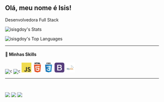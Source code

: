 ## Olá, meu nome é Isis!

<p>Desenvolvedora Full Stack</p>



![isisgdoy's Stats](https://github-readme-stats.vercel.app/api?username=isisgdoy&theme=tokyonight&show_icons=true&hide_border=false&count_private=true) 

![isisgdoy's Top Languages](https://github-readme-stats.vercel.app/api/top-langs/?username=isisgdoy&theme=tokyonight&show_icons=true&hide_border=false&layout=compact)

---

#### 🚀 Minhas Skills

<code><img height="32" src="https://cdn.jsdelivr.net/gh/devicons/devicon@latest/icons/csharp/csharp-original.svg" alt="c"/></code>
<code><img height="32" src="https://cdn.iconscout.com/icon/free/png-512/c-programming-569564.png" alt="c"/></code>
<code><img height="32" src="https://raw.githubusercontent.com/github/explore/80688e429a7d4ef2fca1e82350fe8e3517d3494d/topics/javascript/javascript.png" alt="Javascript"/></code>
<code><img height="32" src="https://raw.githubusercontent.com/github/explore/80688e429a7d4ef2fca1e82350fe8e3517d3494d/topics/html/html.png" alt="HTML5"/></code>
<code><img height="32" src="https://raw.githubusercontent.com/github/explore/80688e429a7d4ef2fca1e82350fe8e3517d3494d/topics/css/css.png" alt="CSS"/></code>
<code><img height="32" src="https://raw.githubusercontent.com/github/explore/80688e429a7d4ef2fca1e82350fe8e3517d3494d/topics/bootstrap/bootstrap.png" alt="Bootstrap"/></code>
<code><img height="32" src="https://raw.githubusercontent.com/github/explore/80688e429a7d4ef2fca1e82350fe8e3517d3494d/topics/mysql/mysql.png" alt="MySQL"/></code>


---
</br>

<div> 
  
  <a href="https://www.instagram.com/isis_godoy/" target="_blank"><img src="https://img.shields.io/badge/-Instagram-%23E4405F?style=for-the-badge&logo=instagram&logoColor=white" target="_blank"></a>
  <a href = "mailto:isisgodoi2@gmail.com"><img src="https://img.shields.io/badge/-Gmail-%23333?style=for-the-badge&logo=gmail&logoColor=white" target="_blank"></a>
  <a href="https://www.linkedin.com/in/isis-valeria-godoy-bueno-33b979230/" target="_blank"><img src="https://img.shields.io/badge/-LinkedIn-%230077B5?style=for-the-badge&logo=linkedin&logoColor=white" target="_blank"></a> 
   
</div>

<!---
isisgdoy/isisgdoy is a ✨ special ✨ repository because its `README.md` (this file) appears on your GitHub profile.
You can click the Preview link to take fha look at your changes.

CALCULADORA

using System.ComponentModel.Design;
using System.Security.Cryptography.X509Certificates;


// minhas classe é Program
// Metodo é o Menu
namespace Calculadora
{
    internal class Program
    {
        static void Main(string[] args)
        {
            Menu();
        }

        public static void Menu() 
        {
            Console.Clear();
            Console.WriteLine("Menu:");
            Console.WriteLine("1 - Somar");
            Console.WriteLine("2 - Subtrair");
            Console.WriteLine("3 - Dividir");
            Console.WriteLine("4 - Multiplicação"); 
            Console.WriteLine("5 - Resto da divisão");
            Console.WriteLine("6 - Potenciação");
            Console.WriteLine("0 - Sair"); 

            string opcao = Console.ReadLine();

            switch (opcao)
            {
                case "1":
                    Somar();
                    break;

                case "2":
                    Subtrair();
                    break;

                case "3":
                    Dividir();
                    break;

                case "4":
                    Multiplicacao();    
                    break;

                case "5":   
                    RestoDaDivisao();
                    break;

                case "6":   
                    CalcularPotenciacao();  
                    break;

                case "0":
                    break;

                default:
                    Menu();
                    break;

            }
                
        }

        
        public static void Somar()
        {
            double valor1, valor2;
            Console.WriteLine("Digite o primeiro valor:");
            valor1 = double.Parse(Console.ReadLine());
            Console.WriteLine("Digite o segundo valor:");
            valor2  = double.Parse(Console.ReadLine());

            Console.WriteLine($"{valor1} + {valor2} = {valor1 + valor2}");
            Console.ReadLine();

            Menu();
            
        }


        public static void Subtrair() 
        {
            double valor1, valor2;
            Console.WriteLine("Digite o primeiro valor:");
            valor1 = double.Parse(Console.ReadLine());
            Console.WriteLine("Digite o segundo valor:");
            valor2 = double.Parse(Console.ReadLine());

            Console.WriteLine($"{valor1} - {valor2} = {valor1 - valor2}");

            Console.ReadLine(); 
            Menu();
            
        }


        public static void Dividir()
        {
            double dividendo, divisor;

            Console.WriteLine("Informe o dividendo:");
            dividendo = double.Parse(Console.ReadLine());
            Console.WriteLine("Informe o divisor:");
            divisor = double.Parse(Console.ReadLine());

            if (divisor != 0)
                Console.WriteLine($"{dividendo} / {divisor} = {dividendo / divisor}");
            else
                Console.WriteLine("Não é possível dividir por zero.");

            Console.ReadLine();
            Menu();

        }

        public static void Multiplicacao()
        {
            double valor1, valor2;
            Console.WriteLine("Digite o primeiro valor:");
            valor1 = double.Parse(Console.ReadLine());
            Console.WriteLine("Digite o segundo valor:");
            valor2 = double.Parse(Console.ReadLine());

            Console.WriteLine($"{valor1} * {valor2} = {valor1 * valor2}");

            Console.ReadLine();
            Menu();

        }

        public static void RestoDaDivisao()
        {
            double dividendo, divisor;

            Console.WriteLine("Informe o dividendo:");
            dividendo = double.Parse(Console.ReadLine());
            Console.WriteLine("Informe o divisor:");
            divisor = double.Parse(Console.ReadLine());

            if (divisor != 0)
                Console.WriteLine($"Resto entre {dividendo} e {divisor} = {dividendo % divisor}");
            else
                Console.WriteLine("Não é possível dividir por zero.");

            Console.ReadLine();
            Menu();
        }

        public static void CalcularPotenciacao()
        {
            double basePotenciacao, expoente;

            Console.WriteLine("Informe a base:");
            basePotenciacao = double.Parse(Console.ReadLine());
            Console.WriteLine("Informe o expoente:");
            expoente = double.Parse(Console.ReadLine());

            Console.WriteLine($"{basePotenciacao} elevado a {expoente} = {Math.Pow(basePotenciacao, expoente)}");

            Console.ReadLine();
            Menu();

        }

    }
}



JOGAR DADOS

>> program.cs



using JogoDeDados;
using System;
using System.Diagnostics.Metrics;

namespace JogarDados // modulo
{
    class Program //classe
    {
        static void Main(string[] args) // metodos (funções) esse método deve receber como parâmetro um array de String (nomeado args)
        {
            MetodosJogo metodosJogo = new(); // chamando a classe para instancias os metodos 

            Console.Clear();

            metodosJogo.ConfigurarJogos(); // instanciando os metodos da classe metodoJogo
            metodosJogo.IniciarRodadas();

        }
    }
}


>>> MetodosJogo.cs



using System;
using System.Collections.Generic;
using System.Linq;
using System.Text;
using System.Threading.Tasks;

namespace JogoDeDados
{
    public class MetodosJogo
    {
        // criação das variaveis para acessar os jogadores de qqlr metodo

        public static string Jogador1;
        public static string Jogador2;

        // variavel para armazenar a pontuação dos jogos 

        public static byte PontosJogador1;
        public static byte PontosJogador2;

        // variavel para armazenar a rodada atual

        public static byte RodadaAtual;


        public void ConfigurarJogos()
        {
            RodadaAtual = 0; // campo/fields (variavel criada pra ser acessado em qqlr metodo)

            CriarJogadores(); //  metodos
            AtualizarPlacar();//  metodos

            Console.WriteLine($"\n Jogadores {Jogador1} e {Jogador2} criados. Pressione qulaquer tecla pra continuar.");
            Console.ReadKey(); // Obtém o próximo caractere ou tecla de função pressionada pelo usuário. // Console é a classe e ReadKey é o metodo

        }


        public static void CriarJogadores()
        {
            Console.WriteLine("Informe o nome do primeiro jogador:");
            Jogador1 = Console.ReadLine()!;
            PontosJogador1 = 0;

            Console.WriteLine("Informe o nome do segundo jogador:");
            Jogador2 = Console.ReadLine()!;
            PontosJogador2 = 0;

        }

        public static void AtualizarPlacar()
        {
            Console.Clear(); //é usado para limpar as mensagens do console
            Console.WriteLine($"Pontos do jogador {Jogador1}: {PontosJogador1}");
            Console.WriteLine($"Ponstos do jogador {Jogador2}: {PontosJogador2}");
            Console.WriteLine();

            if (RodadaAtual == 0)
            {

                Console.WriteLine("Jogo nao iniciado...");
            }

        }


        public void IniciarRodadas()
        {
            AtualizarPlacar();
            if (RodadaAtual == 3)
            {
                FinalizarJogo();
                return;
            }

            RodadaAtual++; // incrementando no metodo RodadaAtual

            Console.WriteLine($"Rodada {RodadaAtual} iniciada!\n");
            Console.WriteLine($"Jogador {Jogador1} precisone enter para fazer sua jogada...");
            Console.ReadLine();
            byte ValorTiradoJogador1 = JogarDado();
            Console.WriteLine($"Valor do dado jogado pelo {Jogador1}: {ValorTiradoJogador1}");

            Console.WriteLine($"Rodada {RodadaAtual} iniciada!\n");
            Console.WriteLine($"Jogador {Jogador2} precisone enter para fazer sua jogada...");
            Console.ReadLine();
            byte ValorTiradoJogador2 = JogarDado();
            Console.WriteLine($"Valor do dado jogado pelo {Jogador2}: {ValorTiradoJogador2}");

            if (ValorTiradoJogador1 == ValorTiradoJogador2)
            {
                Console.WriteLine($"O jogador {Jogador1} tirou: {ValorTiradoJogador1} e o {Jogador2} tirou: {ValorTiradoJogador2}. Empate!");
                Console.WriteLine("Pressione ENTER para continuar com o jogo...");
                Console.ReadLine();
            }
            else
            {
                string Vencedor;

                if (ValorTiradoJogador1 > ValorTiradoJogador2)
                {
                    Vencedor = Jogador1;
                    PontosJogador1++;

                }
                else
                {
                    Vencedor = Jogador2;
                    PontosJogador2++;

                }

                Console.WriteLine($"{Jogador1} tirou o numero {ValorTiradoJogador1} e {Jogador2} tirou o numero {ValorTiradoJogador2}. O vencedor foi: {Vencedor}, da rodada {RodadaAtual}");
                Console.WriteLine("Pressione ENTER para continuar o jogo...");
                Console.ReadLine();

            }

            IniciarRodadas();

        }
        public static byte JogarDado()
        {
            Random gerador = new Random(); // gera numeros aleatórios 
            return Convert.ToByte(gerador.Next(1, 6)); //Converte um valor especificado em um inteiro sem sinal de 8 bits.

        }
        public static void FinalizarJogo()
        {

            AtualizarPlacar();
            Console.WriteLine("Jogo finalizado!!!");

            if (PontosJogador1 == PontosJogador2)
            {
                Console.WriteLine("Empate!");
            }
            else if (PontosJogador1 > PontosJogador2)
            {
                Console.WriteLine($"O jogador {Jogador1} venceu com {PontosJogador1} pontos!");
            }
            else
            {
                Console.WriteLine($"O jogador {Jogador2} venceu com {PontosJogador2} pontos!");
            }
        }

    }
}




HORA E DATA


using System;
using System.Threading;

namespace HoraeData 
{

    public class Program 
    {
        public static string diaDaSemana;
        public static string mes;

        public static void Main(string[] args)
        {
            

            Console.WriteLine("========================");
            Console.WriteLine($"Hora & data");
            Console.WriteLine("========================");
            

            while (true)  // Contador do Programa, atualiza a data e hora a cada 1 segundo 
            {       
                    switch ((int)DateTime.Now.DayOfWeek) // para determinar o dia da semana
                {
                    case 0:
                        diaDaSemana = "Domingo";
                        break;
                    case 1:
                        diaDaSemana = "Segunda-Feira";
                        break;
                    case 2:
                        diaDaSemana = "Terça-Feira";
                        break;
                    case 3:
                        diaDaSemana = "Quarta-Feira";
                        break;
                    case 4:
                        diaDaSemana = "Quinta-Feira";
                        break;
                    case 5:
                        diaDaSemana = "Sexta-Feira";
                        break;
                    case 6:
                        diaDaSemana = "Sábado";
                        break;
                    default:
                        diaDaSemana = "N/D";
                        break;
                }

                
                switch ((int)DateTime.Now.Month) // Switch para determinar o nome do mês
                {
                    case 1:
                        mes = "Janeiro";
                        break;
                    case 2:
                        mes = "Fevereiro";
                        break;
                    case 3:
                        mes = "Março";
                        break;
                    case 4:
                        mes = "Abril";
                        break;
                    case 5:
                        mes = "Maio";
                        break;
                    case 6:
                        mes = "Junho";
                        break;
                    case 7:
                        mes = "Julho";
                        break;
                    case 8:
                        mes = "Agosto";
                        break;
                    case 9:
                        mes = "Setembro";
                        break;
                    case 10:
                        mes = "Outubro";
                        break;
                    case 11:
                        mes = "Novembro";
                        break;
                    case 12:
                        mes = "Dezembro";
                        break;
                    default:
                        mes = "N/D";
                        break;
                }

                // Data e Hora são atualizados usando a mesma linha no console
                //{0} = diaDaSemana
                //{ 1} = mes
                //{ 2} =

                Console.Write("\r{0} - {1} de {2} de {3} - {4}", diaDaSemana, DateTime.Now.ToString("dd"), mes, DateTime.Now.ToString("yyyy"), DateTime.Now.ToString("HH:mm:ss"));

                Thread.Sleep(1000); // Thread Principal espera 1 segundo antes de continuar o loop


            }



        }

    }

}

}





--->
